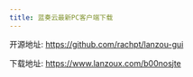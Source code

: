 ```yaml
---
title: 蓝奏云最新PC客户端下载
---
```






开源地址: https://github.com/rachpt/lanzou-gui


下载地址: https://www.lanzoux.com/b00nosjte